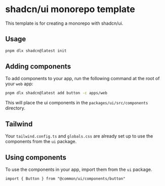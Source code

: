 # shadcn/ui monorepo template

This template is for creating a monorepo with shadcn/ui.

## Usage

```bash
pnpm dlx shadcn@latest init
```

## Adding components

To add components to your app, run the following command at the root of your `web` app:

```bash
pnpm dlx shadcn@latest add button -c apps/web
```

This will place the ui components in the `packages/ui/src/components` directory.

## Tailwind

Your `tailwind.config.ts` and `globals.css` are already set up to use the components from the `ui` package.

## Using components

To use the components in your app, import them from the `ui` package.

```tsx
import { Button } from "@common/ui/components/button"
```

